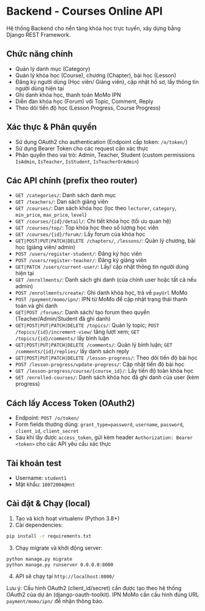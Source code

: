# Backend - Courses Online API

Hệ thống Backend cho nền tảng khóa học trực tuyến, xây dựng bằng Django REST Framework.

## Chức năng chính
- Quản lý danh mục (Category)
- Quản lý khóa học (Course), chương (Chapter), bài học (Lesson)
- Đăng ký người dùng (Học viên/ Giảng viên), cập nhật hồ sơ, lấy thông tin người dùng hiện tại
- Ghi danh khóa học, thanh toán MoMo IPN
- Diễn đàn khóa học (Forum) với Topic, Comment, Reply
- Theo dõi tiến độ học (Lesson Progress, Course Progress)

## Xác thực & Phân quyền
- Sử dụng OAuth2 cho authentication (Endpoint cấp token: `/o/token/`)
- Sử dụng Bearer Token cho các request cần xác thực
- Phân quyền theo vai trò: Admin, Teacher, Student (custom permissions `IsAdmin`, `IsTeacher`, `IsStudent`, `IsTeacherOrAdmin`)

## Các API chính (prefix theo router)
- `GET /categories/`: Danh sách danh mục
- `GET /teachers/`: Dan sách giảng viên
- `GET /courses/`: Dan sách khóa học (lọc theo `lecturer`, `category`, `min_price`, `max_price`, `level`)
- `GET /courses/{id}/detail/`: Chi tiết khóa học (tối ưu quan hệ)
- `GET /courses/top/`: Top khóa học theo số lượng học viên
- `GET /courses/{id}/forum/`: Lấy forum của khóa học
- `GET|POST|PUT|PATCH|DELETE /chapters/`, `/lessons/`: Quản lý chương, bài học (giảng viên/ admin)
- `POST /users/register-student/`: Đăng ký học viên
- `POST /users/register-teacher/`: Đăng ký giảng viên
- `GET|PATCH /users/current-user/`: Lấy/ cập nhật thông tin người dùng hiện tại
- `GET /enrollments/`: Danh sách ghi danh (của chính user hoặc tất cả nếu admin)
- `POST /enrollments/create/`: Ghi danh khóa học, trả về `payUrl` MoMo
- `POST /payment/momo/ipn/`: IPN từ MoMo để cập nhật trạng thái thanh toán và ghi danh
- `GET|POST /forums/`: Danh sách/ tạo forum theo quyền (Teacher/Admin/Student đã ghi danh)
- `GET|POST|PUT|PATCH|DELETE /topics/`: Quản lý topic; `POST /topics/{id}/increment-view/` tăng lượt xem; `GET /topics/{id}/comments/` lấy bình luận
- `GET|POST|PUT|PATCH|DELETE /comments/`: Quản lý bình luận; `GET /comments/{id}/replies/` lấy danh sách reply
- `GET|POST|PUT|PATCH|DELETE /lesson-progress/`: Theo dõi tiến độ bài học
- `POST /lesson-progress/update-progress/`: Cập nhật tiến độ bài học
- `GET /lesson-progress/course/{course_id}/`: Lấy tiến độ toàn khóa học
- `GET /enrolled-courses/`: Danh sách khóa học đã ghi danh của user (kèm progress)

## Cách lấy Access Token (OAuth2)
- Endpoint: `POST /o/token/`
- Form fields thường dùng: `grant_type=password`, `username`, `password`, `client_id`, `client_secret`
- Sau khi lấy được `access_token`, gửi kèm header `Authorization: Bearer <token>` cho các API yêu cầu xác thực

## Tài khoản test
- Username: `student1`
- Mật khẩu: `18072004@Hnt`

## Cài đặt & Chạy (local)
1) Tạo và kích hoạt virtualenv (Python 3.8+)
2) Cài dependencies:
```bash
pip install -r requirements.txt
```
3) Chạy migrate và khởi động server:
```bash
python manage.py migrate
python manage.py runserver 0.0.0.0:8000
```
4) API sẽ chạy tại `http://localhost:8000/`

Lưu ý: Cấu hình OAuth2 (client_id/secret) cần được tạo theo hệ thống OAuth2 của dự án (django-oauth-toolkit). IPN MoMo cần cấu hình đúng URL `payment/momo/ipn/` để nhận thông báo.

